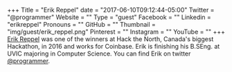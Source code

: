 +++
Title = "Erik Reppel"
date = "2017-06-10T09:12:44-05:00"
Twitter = "@programmer"
Website = ""
Type = "guest"
Facebook = ""
Linkedin = "erikreppel"
Pronouns = ""
GitHub = ""
Thumbnail = "img/guest/erik_reppel.png"
Pinterest = ""
Instagram = ""
YouTube = ""
+++
[Erik Reppel](https://www.linkedin.com/in/erikreppel) was one of the winners at Hack the North, Canada's biggest Hackathon, in 2016 and works for Coinbase. Erik is finishing his B.SEng. at UVIC majoring in Computer Science. You can find Erik on twitter [@programmer](https://twitter.com/programmer).
